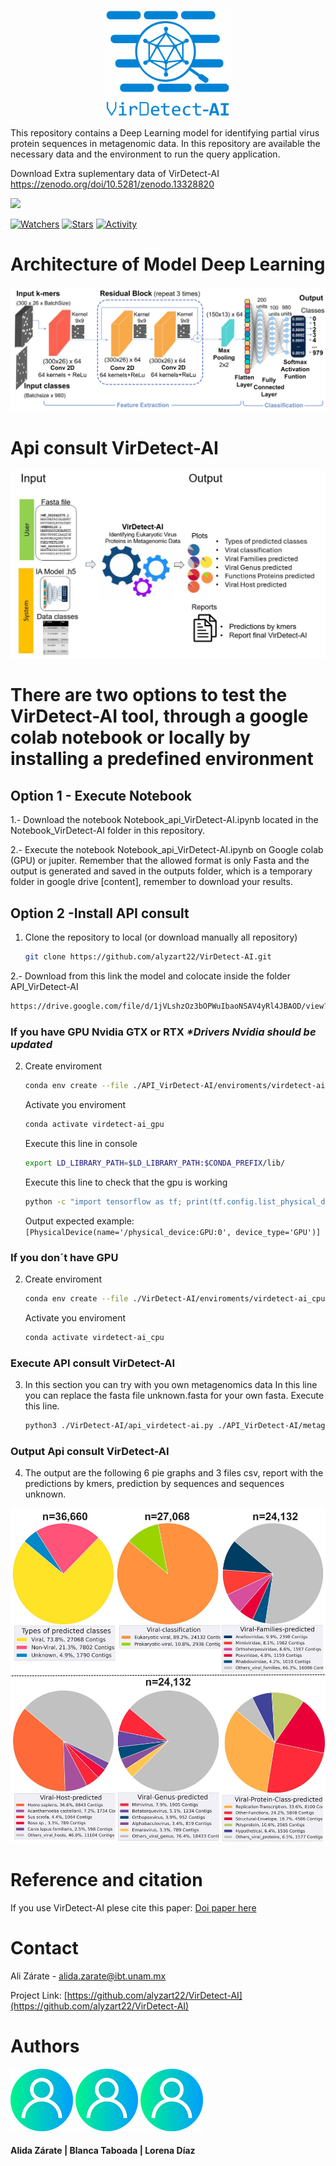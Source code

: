 <!-- <em> <h1 align="center"> VirDetect-AI </h1></em> -->
<p align="center">
   <img src="img/logo_azul.jpg" width="200px">
</p>

This repository contains a Deep Learning model for identifying partial virus protein sequences in metagenomic data.
In this repository are available the necessary data and the environment to run the query application.

Download Extra suplementary data of VirDetect-AI
[https://zenodo.org/doi/10.5281/zenodo.13328820 ](https://zenodo.org/doi/10.5281/zenodo.13328820)

   <p align="left">
   <img src="https://img.shields.io/badge/STATUS-PASSED-green">
   </p>


 [![Watchers](https://img.shields.io/github/watchers/alyzart22/DeepEukVirProt.svg)](https://github.com/alyzart22/VirDetect-AI/watchers)
[![Stars](https://img.shields.io/github/stars/alyzart22/DeepEukVirProt.svg)](https://github.com/alyzart22/VirDetect-AI/stargazers)
[![Activity](https://img.shields.io/github/commit-activity/m/alyzart22/DeepEukVirProt.svg)](https://github.com/VirDetect-AI/VirDetect-AI/commits)

<!-- Motodology of VirDetect-AI
# Motodology of VirDetect-AI
 ![model_image ](https://github.com/alyzart22/VirDetect-AI/blob/main/img/Metodology.jpg)

<!-- Model Deep Learning architecture-->
# Architecture of Model Deep Learning
 ![model_image ](https://github.com/alyzart22/VirDetect-AI/blob/main/img/modelo_300_980.jpg)


<!-- Api consult VirDetect-AI-->
# Api consult VirDetect-AI
 ![model_image ](https://github.com/alyzart22/VirDetect-AI/blob/main/img/Api_virdetect-ai.JPG)

<!-- Options-->
# There are two options to test the VirDetect-AI tool, through a google colab notebook or locally by installing a predefined environment
<!-- Execute notebook -->
## Option 1 - Execute Notebook
1.- Download the notebook Notebook_api_VirDetect-AI.ipynb located in the Notebook_VirDetect-AI folder in this repository.

2.- Execute the notebook Notebook_api_VirDetect-AI.ipynb on Google colab (GPU)  or jupiter. Remember that the allowed format is only Fasta and the output is generated and saved in the outputs folder, which is a temporary folder in google drive [content], remember to download your results.

<!-- INSTALL API -->
## Option 2 -Install API consult


1. Clone the repository to local (or download manually all repository)
   ```sh
   git clone https://github.com/alyzart22/VirDetect-AI.git
   
   ```
2.- Download from this link the model and colocate inside the folder API_VirDetect-AI
   ```sh
https://drive.google.com/file/d/1jVLshzOz3bOPWuIbaoNSAV4yRl4JBAOD/view?usp=sharing
   ```

### If you have GPU Nvidia GTX or RTX _*Drivers Nvidia should be updated_

2. Create enviroment
   ```sh
   conda env create --file ./API_VirDetect-AI/enviroments/virdetect-ai_gpu.yml 
   ```
   Activate you enviroment
   ```sh
   conda activate virdetect-ai_gpu 
   ```
   Execute this line in console 
   ```sh
   export LD_LIBRARY_PATH=$LD_LIBRARY_PATH:$CONDA_PREFIX/lib/ 
   ```
   
   Execute this line to check that the gpu is working 
   ```sh
   python -c "import tensorflow as tf; print(tf.config.list_physical_devices('GPU'))"
   ```
   Output expected example: `[PhysicalDevice(name='/physical_device:GPU:0', device_type='GPU')]`

### If you don´t have GPU
2. Create enviroment
   ```sh
   conda env create --file ./VirDetect-AI/enviroments/virdetect-ai_cpu.yml 
   ```
   Activate you enviroment
   ```sh
   conda activate virdetect-ai_cpu 
   ```
### Execute API consult VirDetect-AI
3. In this section you can try with you own metagenomics data
   In this line you can replace the fasta file unknown.fasta for your own fasta.
   Execute this line.
   ```sh
   python3 ./VirDetect-AI/api_virdetect-ai.py ./API_VirDetect-AI/metagenomic_data/unknown/unknown.fasta ./API_VirDetect-AI/model.h5 ./API_virdetect-ai/ref_api_300_20_980.csv ./API_deepeukvirprot/metagenomic_data/unknown/ 300 40 label_output_ 0.80 0.90 978 979 0 
   ```
### Output Api consult VirDetect-AI
 4. The output are the following 6 pie graphs and 3 files csv, report with the predictions by kmers, prediction by sequences and sequences unknown.

 ![Output image ](https://github.com/alyzart22/VirDetect-AI/blob/main/img/fig_s1.jpg)

<!-- REFERENCE -->
# Reference and citation
If you use VirDetect-AI plese cite this paper:
[Doi paper here](https://github.com/alyzart22/VirDetect-AI)


<!-- CONTACT -->
# Contact

Ali Zárate - alida.zarate@ibt.unam.mx

Project Link: [https://github.com/alyzart22/VirDetect-AI](https://github.com/alyzart22/VirDetect-AI)

# Authors


 [![width="40px"](https://github.com/alyzart22/VirDetect-AI/blob/main/img/use_icon.png)](https://www.researchgate.net/profile/Alida-Zarate)
 [![alt test](https://github.com/alyzart22/VirDetect-AI/blob/main/img/use_icon.png)](https://www.researchgate.net/profile/Blanca-Taboada)
 [![alt test](https://github.com/alyzart22/VirDetect-AI/blob/main/img/use_icon.png)](https://www.researchgate.net/profile/Lorena-Diaz-Gonzalez) 
 #### Alida Zárate |  Blanca Taboada  | Lorena Díaz  
